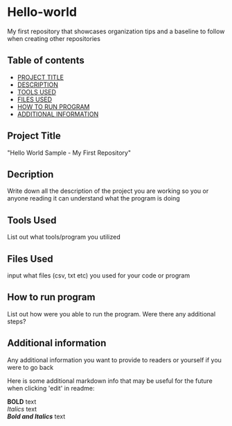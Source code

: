 # Hello-world
My first repository that showcases organization tips and a baseline to follow when creating other repositories

## Table of contents


- [PROJECT TITLE](#Project_Title)
- [DESCRIPTION](#Description)
- [TOOLS USED](#Tools_Used)
- [FILES USED](#Files_Used)
- [HOW TO RUN PROGRAM](#How-to-run-program)
- [ADDITIONAL INFORMATION](#Additional-information)

## Project Title

"Hello World Sample - My First Repository"


## Decription

Write down all the description of the project you are working so you or anyone reading it can understand what the program is doing

## Tools Used

List out what tools/program you utilized

## Files Used

input what files (csv, txt etc) you used for your code or program


## How to run program

List out how were you able to run the program. Were there any additional steps?


## Additional information

Any additional information you want to provide to readers or yourself if you were to go back

Here is some additional markdown info that may be useful for the future when clicking 'edit' in readme:

**BOLD** text  
*Italics* text  
***Bold and Italics*** text  

